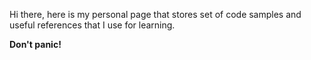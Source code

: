 Hi there, here is my personal page that stores set of code samples and useful references that I use for learning.

**Don't panic!**
